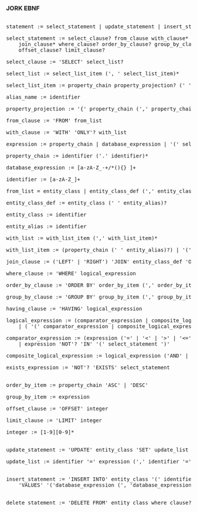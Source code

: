 ### JORK EBNF
<pre> 
statement := select_statement | update_statement | insert_statement | delete_statement

select_statement := select_clause? from_clause with_clause*
	join_clause* where_clause? order_by_clause? group_by_clause? having_clause?
	offset_clause? limit_clause?
	
select_clause := 'SELECT' select_list?

select_list := select_list_item (', ' select_list_item)*

select_list_item := property_chain property_projection? (' ' alias_name)?

alias_name := identifier

property_projection := '{' property_chain (',' property_chain)* '}'
	
from_clause := 'FROM' from_list

with_clause := 'WITH' 'ONLY'? with_list

expression := property_chain | database_expression | '(' select_statement ')'

property_chain := identifier ('.' identifier)*

database_expression := [a-zA-Z_-+/*(){} ]+

identifier := [a-zA-Z_]+

from_list = entity_class | entity_class_def (',' entity_class_def)* | property_chain (' ' entity_alias)?

entity_class_def := entity_class (' ' entity_alias)?

entity_class := identifier

entity_alias := identifier

with_list := with_list_item (',' with_list_item)*

with_list_item := (property_chain (' ' entity_alias)?) | '(' select_statement ')'

join_clause := ('LEFT' | 'RIGHT') 'JOIN' entity_class_def 'ON' logical_expression

where_clause := 'WHERE' logical_expression

order_by_clause := 'ORDER BY' order_by_item (',' order_by_item)*

group_by_clause := 'GROUP BY' group_by_item (',' group_by_item)*

having_clause := 'HAVING' logical_expression

logical_expression := (comparator_expression | composite_logical_expression | exists_expression) 
	| ( '(' comparator_expression | composite_logical_expression | exists_expression ')' )

comparator_expression := (expression ('=' | '<' | '>' | '<=' | '>=') expression)
	| expression 'NOT'? 'IN' '(' select_statement ')'

composite_logical_expression := logical_expression ('AND' | 'OR') logical_expression

exists_expression := 'NOT'? 'EXISTS' select_statement


order_by_item := property_chain 'ASC' | 'DESC'

group_by_item := expression

offset_clause := 'OFFSET' integer

limit_clause := 'LIMIT' integer

integer := [1-9][0-9]*


update_statement := 'UPDATE' entity_class 'SET' update_list where_clause?

update_list := identifier '=' expression (',' identifier '=' expression)*


insert_statement := 'INSERT INTO' entity_class '(' identifier (', ' identifier)* ')' 
	'VALUES' '('database_expression (', 'database_expression)*')'
	

delete_statement := 'DELETE FROM' entity_class where_clause? limit_clause?
</pre>
